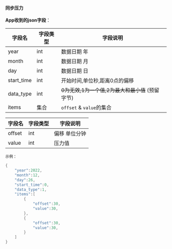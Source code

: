 #### 同步压力


**App收到的json字段**：

| 字段名     | 字段类型 | 字段说明                                         |
| ---------- | -------- | ------------------------------------------------ |
| year       | int      | 数据日期 年                                      |
| month      | int      | 数据日期 月                                      |
| day        | int      | 数据日期 日                                      |
| start_time | int      | 开始时间,单位秒,距离0点的偏移                    |
| data_type  | int      | ~~0为无效,1为一个值,2为最大和最小值~~ (预留字节) |
| items      | 集合     | `offset` & `value`的集合                         |

| 字段名 | 字段类型 | 字段说明      |
| ------ | -------- | ------------- |
| offset | int      | 偏移 单位分钟 |
| value  | int      | 压力值        |

`示例：`

```c
{
    "year":2022,
    "month":12,
    "day":26,
    "start_time":0,
    "data_type":1,
    "items":[
        {
            "offset":30,
            "value":30,
        },
        {
            "offset":30,
            "value":30,
        }
    ]
}
```
